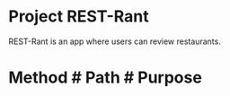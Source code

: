 # Project REST-Rant

REST-Rant is an app where users can review restaurants.

# Method # Path # Purpose
